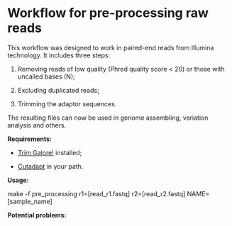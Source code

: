 # Workflow for pre-processing raw reads

This workflow was designed to work in paired-end reads from Illumina technology. It includes three steps:

1) Removing reads of low quality (Phred quality score < 20) or those with uncalled bases (N);

2) Excluding duplicated reads;

3) Trimming the adaptor sequences.

The resulting files can now be used in genome assembling, variation analysis and others.

**Requirements:**

- [Trim Galore!](http://www.bioinformatics.babraham.ac.uk/projects/trim_galore/) installed;

- [Cutadapt](http://cutadapt.readthedocs.io/en/stable/index.html) in your path.

**Usage:**

  make -f pre_processing r1=[read_r1.fastq] r2=[read_r2.fastq] NAME=[sample_name]

**Potential problems:**

